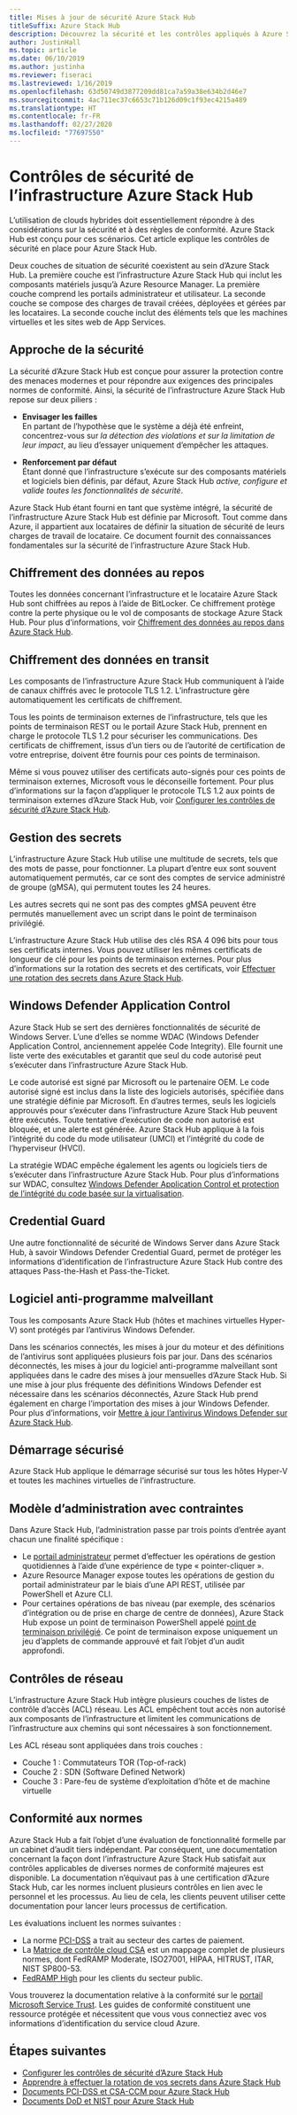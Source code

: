 ```yaml
---
title: Mises à jour de sécurité Azure Stack Hub
titleSuffix: Azure Stack Hub
description: Découvrez la sécurité et les contrôles appliqués à Azure Stack Hub.
author: JustinHall
ms.topic: article
ms.date: 06/10/2019
ms.author: justinha
ms.reviewer: fiseraci
ms.lastreviewed: 1/16/2019
ms.openlocfilehash: 63d50749d3877209dd81ca7a59a38e634b2d46e7
ms.sourcegitcommit: 4ac711ec37c6653c71b126d09c1f93ec4215a489
ms.translationtype: HT
ms.contentlocale: fr-FR
ms.lasthandoff: 02/27/2020
ms.locfileid: "77697550"
---
```

# <a name="azure-stack-hub-infrastructure-security-controls"></a>Contrôles de sécurité de l’infrastructure Azure Stack Hub

L’utilisation de clouds hybrides doit essentiellement répondre à des considérations sur la sécurité et à des règles de conformité. Azure Stack Hub est conçu pour ces scénarios. Cet article explique les contrôles de sécurité en place pour Azure Stack Hub.

Deux couches de situation de sécurité coexistent au sein d’Azure Stack Hub. La première couche est l’infrastructure Azure Stack Hub qui inclut les composants matériels jusqu’à Azure Resource Manager. La première couche comprend les portails administrateur et utilisateur. La seconde couche se compose des charges de travail créées, déployées et gérées par les locataires. La seconde couche inclut des éléments tels que les machines virtuelles et les sites web de App Services.

## <a name="security-approach"></a>Approche de la sécurité

La sécurité d’Azure Stack Hub est conçue pour assurer la protection contre des menaces modernes et pour répondre aux exigences des principales normes de conformité. Ainsi, la sécurité de l’infrastructure Azure Stack Hub repose sur deux piliers :

- **Envisager les failles**  
    En partant de l’hypothèse que le système a déjà été enfreint, concentrez-vous sur *la détection des violations et sur la limitation de leur impact*, au lieu d’essayer uniquement d’empêcher les attaques.

- **Renforcement par défaut**  
    Étant donné que l’infrastructure s’exécute sur des composants matériels et logiciels bien définis, par défaut, Azure Stack Hub *active, configure et valide toutes les fonctionnalités de sécurité*.

Azure Stack Hub étant fourni en tant que système intégré, la sécurité de l’infrastructure Azure Stack Hub est définie par Microsoft. Tout comme dans Azure, il appartient aux locataires de définir la situation de sécurité de leurs charges de travail de locataire. Ce document fournit des connaissances fondamentales sur la sécurité de l’infrastructure Azure Stack Hub.

## <a name="data-at-rest-encryption"></a>Chiffrement des données au repos

Toutes les données concernant l’infrastructure et le locataire Azure Stack Hub sont chiffrées au repos à l’aide de BitLocker. Ce chiffrement protège contre la perte physique ou le vol de composants de stockage Azure Stack Hub. Pour plus d’informations, voir [Chiffrement des données au repos dans Azure Stack Hub](azure-stack-security-bitlocker.md).

## <a name="data-in-transit-encryption"></a>Chiffrement des données en transit

Les composants de l’infrastructure Azure Stack Hub communiquent à l’aide de canaux chiffrés avec le protocole TLS 1.2. L’infrastructure gère automatiquement les certificats de chiffrement.

Tous les points de terminaison externes de l’infrastructure, tels que les points de terminaison REST ou le portail Azure Stack Hub, prennent en charge le protocole TLS 1.2 pour sécuriser les communications. Des certificats de chiffrement, issus d’un tiers ou de l’autorité de certification de votre entreprise, doivent être fournis pour ces points de terminaison.

Même si vous pouvez utiliser des certificats auto-signés pour ces points de terminaison externes, Microsoft vous le déconseille fortement.
Pour plus d’informations sur la façon d’appliquer le protocole TLS 1.2 aux points de terminaison externes d’Azure Stack Hub, voir [Configurer les contrôles de sécurité d’Azure Stack Hub](azure-stack-security-configuration.md).

## <a name="secret-management"></a>Gestion des secrets

L’infrastructure Azure Stack Hub utilise une multitude de secrets, tels que des mots de passe, pour fonctionner. La plupart d’entre eux sont souvent automatiquement permutés, car ce sont des comptes de service administré de groupe (gMSA), qui permutent toutes les 24 heures.

Les autres secrets qui ne sont pas des comptes gMSA peuvent être permutés manuellement avec un script dans le point de terminaison privilégié.

L’infrastructure Azure Stack Hub utilise des clés RSA 4 096 bits pour tous ses certificats internes. Vous pouvez utiliser les mêmes certificats de longueur de clé pour les points de terminaison externes. Pour plus d’informations sur la rotation des secrets et des certificats, voir [Effectuer une rotation des secrets dans Azure Stack Hub](azure-stack-rotate-secrets.md).

## <a name="windows-defender-application-control"></a>Windows Defender Application Control

Azure Stack Hub se sert des dernières fonctionnalités de sécurité de Windows Server. L’une d’elles se nomme WDAC (Windows Defender Application Control, anciennement appelée Code Integrity). Elle fournit une liste verte des exécutables et garantit que seul du code autorisé peut s’exécuter dans l’infrastructure Azure Stack Hub.

Le code autorisé est signé par Microsoft ou le partenaire OEM. Le code autorisé signé est inclus dans la liste des logiciels autorisés, spécifiée dans une stratégie définie par Microsoft. En d’autres termes, seuls les logiciels approuvés pour s’exécuter dans l’infrastructure Azure Stack Hub peuvent être exécutés. Toute tentative d’exécution de code non autorisé est bloquée, et une alerte est générée. Azure Stack Hub applique à la fois l’intégrité du code du mode utilisateur (UMCI) et l’intégrité du code de l’hyperviseur (HVCI).

La stratégie WDAC empêche également les agents ou logiciels tiers de s’exécuter dans l’infrastructure Azure Stack Hub.
Pour plus d’informations sur WDAC, consultez [Windows Defender Application Control et protection de l’intégrité du code basée sur la virtualisation](https://docs.microsoft.com/windows/security/threat-protection/device-guard/introduction-to-device-guard-virtualization-based-security-and-windows-defender-application-control).

## <a name="credential-guard"></a>Credential Guard

Une autre fonctionnalité de sécurité de Windows Server dans Azure Stack Hub, à savoir Windows Defender Credential Guard, permet de protéger les informations d’identification de l’infrastructure Azure Stack Hub contre des attaques Pass-the-Hash et Pass-the-Ticket.

## <a name="antimalware"></a>Logiciel anti-programme malveillant

Tous les composants Azure Stack Hub (hôtes et machines virtuelles Hyper-V) sont protégés par l’antivirus Windows Defender.

Dans les scénarios connectés, les mises à jour du moteur et des définitions de l’antivirus sont appliquées plusieurs fois par jour. Dans des scénarios déconnectés, les mises à jour du logiciel anti-programme malveillant sont appliquées dans le cadre des mises à jour mensuelles d’Azure Stack Hub. Si une mise à jour plus fréquente des définitions Windows Defender est nécessaire dans les scénarios déconnectés, Azure Stack Hub prend également en charge l’importation des mises à jour Windows Defender. Pour plus d’informations, voir [Mettre à jour l’antivirus Windows Defender sur Azure Stack Hub](azure-stack-security-av.md).

## <a name="secure-boot"></a>Démarrage sécurisé

Azure Stack Hub applique le démarrage sécurisé sur tous les hôtes Hyper-V et toutes les machines virtuelles de l’infrastructure. 

## <a name="constrained-administration-model"></a>Modèle d’administration avec contraintes

Dans Azure Stack Hub, l’administration passe par trois points d’entrée ayant chacun une finalité spécifique :

- Le [portail administrateur](azure-stack-manage-portals.md) permet d’effectuer les opérations de gestion quotidiennes à l’aide d’une expérience de type « pointer-cliquer ».
- Azure Resource Manager expose toutes les opérations de gestion du portail administrateur par le biais d’une API REST, utilisée par PowerShell et Azure CLI.
- Pour certaines opérations de bas niveau (par exemple, des scénarios d’intégration ou de prise en charge de centre de données), Azure Stack Hub expose un point de terminaison PowerShell appelé [point de terminaison privilégié](azure-stack-privileged-endpoint.md). Ce point de terminaison expose uniquement un jeu d’applets de commande approuvé et fait l’objet d’un audit approfondi.

## <a name="network-controls"></a>Contrôles de réseau

L’infrastructure Azure Stack Hub intègre plusieurs couches de listes de contrôle d’accès (ACL) réseau. Les ACL empêchent tout accès non autorisé aux composants de l’infrastructure et limitent les communications de l’infrastructure aux chemins qui sont nécessaires à son fonctionnement.

Les ACL réseau sont appliquées dans trois couches :

- Couche 1 : Commutateurs TOR (Top-of-rack)
- Couche 2 : SDN (Software Defined Network)
- Couche 3 : Pare-feu de système d’exploitation d’hôte et de machine virtuelle

## <a name="regulatory-compliance"></a>Conformité aux normes

Azure Stack Hub a fait l’objet d’une évaluation de fonctionnalité formelle par un cabinet d’audit tiers indépendant. Par conséquent, une documentation concernant la façon dont l’infrastructure Azure Stack Hub satisfait aux contrôles applicables de diverses normes de conformité majeures est disponible. La documentation n’équivaut pas à une certification d’Azure Stack Hub, car les normes incluent plusieurs contrôles en lien avec le personnel et les processus. Au lieu de cela, les clients peuvent utiliser cette documentation pour lancer leurs processus de certification.

Les évaluations incluent les normes suivantes :

- La norme [PCI-DSS](https://www.pcisecuritystandards.org/pci_security/) a trait au secteur des cartes de paiement.
- La [Matrice de contrôle cloud CSA](https://cloudsecurityalliance.org/group/cloud-controls-matrix/#_overview) est un mappage complet de plusieurs normes, dont FedRAMP Moderate, ISO27001, HIPAA, HITRUST, ITAR, NIST SP800-53.
- [FedRAMP High](https://www.fedramp.gov/fedramp-releases-high-baseline/) pour les clients du secteur public.

Vous trouverez la documentation relative à la conformité sur le [portail Microsoft Service Trust](https://servicetrust.microsoft.com/ViewPage/AzureStack). Les guides de conformité constituent une ressource protégée et nécessitent que vous vous connectiez avec vos informations d’identification du service cloud Azure.

## <a name="next-steps"></a>Étapes suivantes

- [Configurer les contrôles de sécurité d’Azure Stack Hub](azure-stack-security-configuration.md)
- [Apprendre à effectuer la rotation de vos secrets dans Azure Stack Hub](azure-stack-rotate-secrets.md)
- [Documents PCI-DSS et CSA-CCM pour Azure Stack Hub](https://servicetrust.microsoft.com/ViewPage/TrustDocuments)
- [Documents DoD et NIST pour Azure Stack Hub](https://servicetrust.microsoft.com/ViewPage/Blueprint)
